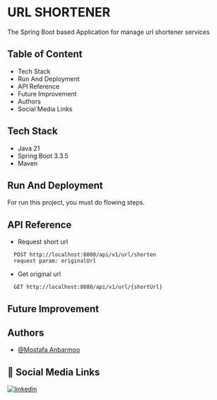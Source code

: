 # URL SHORTENER

The Spring Boot based Application for manage url shortener services

## Table of Content

- Tech Stack
- Run And Deployment
- API Reference
- Future Improvement
- Authors
- Social Media Links

## Tech Stack

- Java 21
- Spring Boot 3.3.5
- Maven

## Run And Deployment

For run this project, you must do flowing steps.

## API Reference

- Request short url

```http
  POST http://localhost:8080/api/v1/url/shorten
  request param: originalUrl
```

- Get original url

```http
  GET http://localhost:8080/api/v1/url/{shortUrl}
```

## Future Improvement

## Authors

- [@Mostafa Anbarmoo](https://www.github.com/java-class)

## 🔗 Social Media Links

[![linkedin](https://img.shields.io/badge/linkedin-0A66C2?style=for-the-badge&logo=linkedin&logoColor=white)](https://www.linkedin.com/in/mostafa-anbarmoo)
